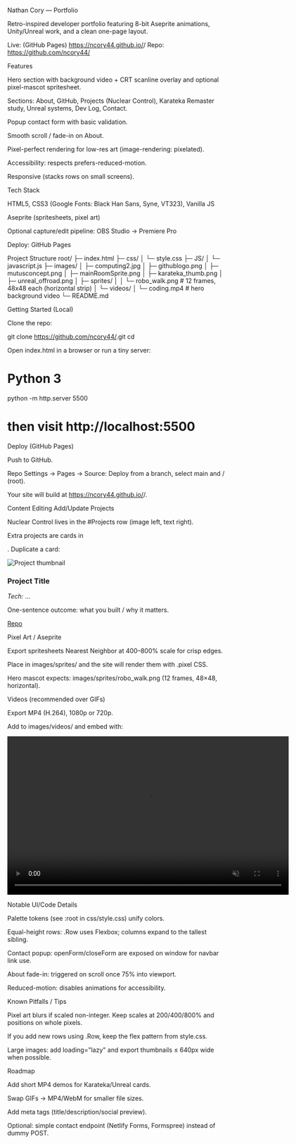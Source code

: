 Nathan Cory — Portfolio

Retro-inspired developer portfolio featuring 8-bit Aseprite animations, Unity/Unreal work, and a clean one-page layout.

Live: (GitHub Pages) https://ncory44.github.io/<repo-name>/
Repo: https://github.com/ncory44/<repo-name>

Features

Hero section with background video + CRT scanline overlay and optional pixel-mascot spritesheet.

Sections: About, GitHub, Projects (Nuclear Control), Karateka Remaster study, Unreal systems, Dev Log, Contact.

Popup contact form with basic validation.

Smooth scroll / fade-in on About.

Pixel-perfect rendering for low-res art (image-rendering: pixelated).

Accessibility: respects prefers-reduced-motion.

Responsive (stacks rows on small screens).

Tech Stack

HTML5, CSS3 (Google Fonts: Black Han Sans, Syne, VT323), Vanilla JS

Aseprite (spritesheets, pixel art)

Optional capture/edit pipeline: OBS Studio → Premiere Pro

Deploy: GitHub Pages

Project Structure
root/
├─ index.html
├─ css/
│  └─ style.css
├─ JS/
│  └─ javascript.js
├─ images/
│  ├─ computing2.jpg
│  ├─ githublogo.png
│  ├─ mutusconcept.png
│  ├─ mainRoomSprite.png
│  ├─ karateka_thumb.png
│  ├─ unreal_offroad.png
│  ├─ sprites/
│  │  └─ robo_walk.png      # 12 frames, 48x48 each (horizontal strip)
│  └─ videos/
│     └─ coding.mp4         # hero background video
└─ README.md

Getting Started (Local)

Clone the repo:

git clone https://github.com/ncory44/<repo-name>.git
cd <repo-name>


Open index.html in a browser or run a tiny server:

# Python 3
python -m http.server 5500
# then visit http://localhost:5500

Deploy (GitHub Pages)

Push to GitHub.

Repo Settings → Pages → Source: Deploy from a branch, select main and / (root).

Your site will build at https://ncory44.github.io/<repo-name>/.

Content Editing
Add/Update Projects

Nuclear Control lives in the #Projects row (image left, text right).

Extra projects are cards in <section class="ProjectsGrid">. Duplicate a card:

<article class="ProjectCard">
  <img class="pixel" src="images/NEW_THUMB.png" alt="Project thumbnail" loading="lazy">
  <h3>Project Title</h3>
  <p class="stack"><em>Tech:</em> ...</p>
  <p>One-sentence outcome: what you built / why it matters.</p>
  <div class="links">
    <a href="https://github.com/ncory44/..." target="_blank" rel="noopener">Repo</a>
    <!-- <a href="https://..." target="_blank" rel="noopener">Demo</a> -->
  </div>
</article>

Pixel Art / Aseprite

Export spritesheets Nearest Neighbor at 400–800% scale for crisp edges.

Place in images/sprites/ and the site will render them with .pixel CSS.

Hero mascot expects: images/sprites/robo_walk.png (12 frames, 48×48, horizontal).

Videos (recommended over GIFs)

Export MP4 (H.264), 1080p or 720p.

Add to images/videos/ and embed with:

<video autoplay muted loop playsinline width="640" height="360">
  <source src="images/videos/your_demo.mp4" type="video/mp4">
</video>

Notable UI/Code Details

Palette tokens (see :root in css/style.css) unify colors.

Equal-height rows: .Row uses Flexbox; columns expand to the tallest sibling.

Contact popup: openForm/closeForm are exposed on window for navbar link use.

About fade-in: triggered on scroll once 75% into viewport.

Reduced-motion: disables animations for accessibility.

Known Pitfalls / Tips

Pixel art blurs if scaled non-integer. Keep scales at 200/400/800% and positions on whole pixels.

If you add new rows using .Row, keep the flex pattern from style.css.

Large images: add loading="lazy" and export thumbnails ≤ 640px wide when possible.

Roadmap

Add short MP4 demos for Karateka/Unreal cards.

Swap GIFs → MP4/WebM for smaller file sizes.

Add meta tags (title/description/social preview).

Optional: simple contact endpoint (Netlify Forms, Formspree) instead of dummy POST.